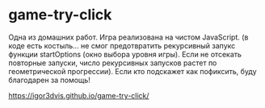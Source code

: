 # game-try-click
Одна из домашних работ.
Игра реализована на чистом JavaScript.
(в коде есть костыль... не смог предотвратить рекурсивный запукс функции startOptions (окно выбора уровня игры). Если не отсекать повторные запуски, число рекурсивных запусков растет по геометрической прогрессии). Если кто подскажет как пофиксить, буду благодарен за помощь! 

https://igor3dvis.github.io/game-try-click/
